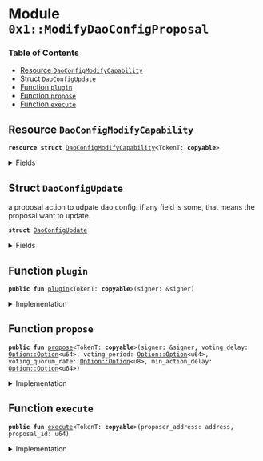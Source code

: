 
<a name="0x1_ModifyDaoConfigProposal"></a>

# Module `0x1::ModifyDaoConfigProposal`

### Table of Contents

-  [Resource `DaoConfigModifyCapability`](#0x1_ModifyDaoConfigProposal_DaoConfigModifyCapability)
-  [Struct `DaoConfigUpdate`](#0x1_ModifyDaoConfigProposal_DaoConfigUpdate)
-  [Function `plugin`](#0x1_ModifyDaoConfigProposal_plugin)
-  [Function `propose`](#0x1_ModifyDaoConfigProposal_propose)
-  [Function `execute`](#0x1_ModifyDaoConfigProposal_execute)



<a name="0x1_ModifyDaoConfigProposal_DaoConfigModifyCapability"></a>

## Resource `DaoConfigModifyCapability`



<pre><code><b>resource</b> <b>struct</b> <a href="#0x1_ModifyDaoConfigProposal_DaoConfigModifyCapability">DaoConfigModifyCapability</a>&lt;TokenT: <b>copyable</b>&gt;
</code></pre>



<details>
<summary>Fields</summary>


<dl>
<dt>

<code>cap: <a href="Config.md#0x1_Config_ModifyConfigCapability">Config::ModifyConfigCapability</a>&lt;<a href="Dao.md#0x1_Dao_DaoConfig">Dao::DaoConfig</a>&lt;TokenT&gt;&gt;</code>
</dt>
<dd>

</dd>
</dl>


</details>

<a name="0x1_ModifyDaoConfigProposal_DaoConfigUpdate"></a>

## Struct `DaoConfigUpdate`

a proposal action to udpate dao config.
if any field is some, that means the proposal want to update.


<pre><code><b>struct</b> <a href="#0x1_ModifyDaoConfigProposal_DaoConfigUpdate">DaoConfigUpdate</a>
</code></pre>



<details>
<summary>Fields</summary>


<dl>
<dt>

<code>voting_delay: <a href="Option.md#0x1_Option_Option">Option::Option</a>&lt;u64&gt;</code>
</dt>
<dd>

</dd>
<dt>

<code>voting_period: <a href="Option.md#0x1_Option_Option">Option::Option</a>&lt;u64&gt;</code>
</dt>
<dd>

</dd>
<dt>

<code>voting_quorum_rate: <a href="Option.md#0x1_Option_Option">Option::Option</a>&lt;u8&gt;</code>
</dt>
<dd>

</dd>
<dt>

<code>min_action_delay: <a href="Option.md#0x1_Option_Option">Option::Option</a>&lt;u64&gt;</code>
</dt>
<dd>

</dd>
</dl>


</details>

<a name="0x1_ModifyDaoConfigProposal_plugin"></a>

## Function `plugin`



<pre><code><b>public</b> <b>fun</b> <a href="#0x1_ModifyDaoConfigProposal_plugin">plugin</a>&lt;TokenT: <b>copyable</b>&gt;(signer: &signer)
</code></pre>



<details>
<summary>Implementation</summary>


<pre><code><b>public</b> <b>fun</b> <a href="#0x1_ModifyDaoConfigProposal_plugin">plugin</a>&lt;TokenT: <b>copyable</b>&gt;(signer: &signer) {
    <b>let</b> token_issuer = <a href="Token.md#0x1_Token_token_address">Token::token_address</a>&lt;TokenT&gt;();
    <b>assert</b>(<a href="Signer.md#0x1_Signer_address_of">Signer::address_of</a>(signer) == token_issuer, 401);
    <b>let</b> dao_config_moidify_cap = <a href="Config.md#0x1_Config_extract_modify_config_capability">Config::extract_modify_config_capability</a>&lt;
        <a href="Dao.md#0x1_Dao_DaoConfig">Dao::DaoConfig</a>&lt;TokenT&gt;,
    &gt;(signer);
    // TODO: <b>assert</b> cap.account_address == token_issuer
    <b>let</b> cap = <a href="#0x1_ModifyDaoConfigProposal_DaoConfigModifyCapability">DaoConfigModifyCapability</a> { cap: dao_config_moidify_cap };
    move_to(signer, cap);
}
</code></pre>



</details>

<a name="0x1_ModifyDaoConfigProposal_propose"></a>

## Function `propose`



<pre><code><b>public</b> <b>fun</b> <a href="#0x1_ModifyDaoConfigProposal_propose">propose</a>&lt;TokenT: <b>copyable</b>&gt;(signer: &signer, voting_delay: <a href="Option.md#0x1_Option_Option">Option::Option</a>&lt;u64&gt;, voting_period: <a href="Option.md#0x1_Option_Option">Option::Option</a>&lt;u64&gt;, voting_quorum_rate: <a href="Option.md#0x1_Option_Option">Option::Option</a>&lt;u8&gt;, min_action_delay: <a href="Option.md#0x1_Option_Option">Option::Option</a>&lt;u64&gt;)
</code></pre>



<details>
<summary>Implementation</summary>


<pre><code><b>public</b> <b>fun</b> <a href="#0x1_ModifyDaoConfigProposal_propose">propose</a>&lt;TokenT: <b>copyable</b>&gt;(
    signer: &signer,
    voting_delay: <a href="Option.md#0x1_Option_Option">Option::Option</a>&lt;u64&gt;,
    voting_period: <a href="Option.md#0x1_Option_Option">Option::Option</a>&lt;u64&gt;,
    voting_quorum_rate: <a href="Option.md#0x1_Option_Option">Option::Option</a>&lt;u8&gt;,
    min_action_delay: <a href="Option.md#0x1_Option_Option">Option::Option</a>&lt;u64&gt;,
) {
    <b>let</b> action = <a href="#0x1_ModifyDaoConfigProposal_DaoConfigUpdate">DaoConfigUpdate</a> {
        voting_delay,
        voting_period,
        voting_quorum_rate,
        min_action_delay,
    };
    <a href="Dao.md#0x1_Dao_propose">Dao::propose</a>&lt;TokenT, <a href="#0x1_ModifyDaoConfigProposal_DaoConfigUpdate">DaoConfigUpdate</a>&gt;(signer, action, <a href="Dao.md#0x1_Dao_min_action_delay">Dao::min_action_delay</a>&lt;TokenT&gt;());
}
</code></pre>



</details>

<a name="0x1_ModifyDaoConfigProposal_execute"></a>

## Function `execute`



<pre><code><b>public</b> <b>fun</b> <a href="#0x1_ModifyDaoConfigProposal_execute">execute</a>&lt;TokenT: <b>copyable</b>&gt;(proposer_address: address, proposal_id: u64)
</code></pre>



<details>
<summary>Implementation</summary>


<pre><code><b>public</b> <b>fun</b> <a href="#0x1_ModifyDaoConfigProposal_execute">execute</a>&lt;TokenT: <b>copyable</b>&gt;(proposer_address: address, proposal_id: u64)
<b>acquires</b> <a href="#0x1_ModifyDaoConfigProposal_DaoConfigModifyCapability">DaoConfigModifyCapability</a> {
    <b>let</b> <a href="#0x1_ModifyDaoConfigProposal_DaoConfigUpdate">DaoConfigUpdate</a> {
        voting_delay,
        voting_period,
        voting_quorum_rate,
        min_action_delay,
    } = <a href="Dao.md#0x1_Dao_extract_proposal_action">Dao::extract_proposal_action</a>&lt;TokenT, <a href="#0x1_ModifyDaoConfigProposal_DaoConfigUpdate">DaoConfigUpdate</a>&gt;(proposer_address, proposal_id);
    <b>let</b> cap = borrow_global_mut&lt;<a href="#0x1_ModifyDaoConfigProposal_DaoConfigModifyCapability">DaoConfigModifyCapability</a>&lt;TokenT&gt;&gt;(
        <a href="Token.md#0x1_Token_token_address">Token::token_address</a>&lt;TokenT&gt;(),
    );
    <a href="Dao.md#0x1_Dao_modify_dao_config">Dao::modify_dao_config</a>(
        &<b>mut</b> cap.cap,
        voting_delay,
        voting_period,
        voting_quorum_rate,
        min_action_delay,
    );
}
</code></pre>



</details>

